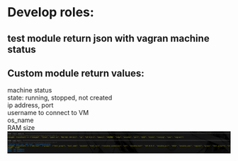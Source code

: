 # Develop roles:
## test module return json with vagran machine status
## Custom module return values:
machine status  
state: running, stopped, not created  
ip address, port  
username to connect to VM  
os_name  
RAM size  
<img src="pictures/ansible_day-3.png">
